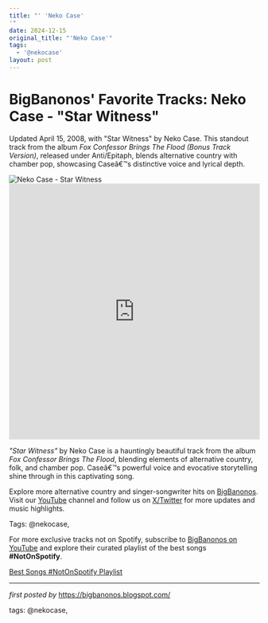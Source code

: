 ```yaml
---
title: "' 'Neko Case'
'"
date: 2024-12-15
original_title: "'Neko Case'"
tags:
  - '@nekocase'
layout: post
---
```

<!-- Post Title -->
<h1 >BigBanonos' Favorite Tracks: Neko Case - "Star Witness"</h1> <!-- Introductory Text -->
<p >Updated April 15, 2008, with "Star Witness" by Neko Case. This standout track from the album <em>Fox Confessor Brings The Flood (Bonus Track Version)</em>, released under Anti/Epitaph, blends alternative country with chamber pop, showcasing Caseâ€™s distinctive voice and lyrical depth.</p> <!-- Featured Image -->
<div > <img src="https://i.guim.co.uk/img/static/sys-images/Arts/Arts_/Pictures/2013/8/23/1377276463710/Neko-Case-performs-on-6-J-010.jpg?width=445&dpr=1&s=none&crop=none" alt="Neko Case - Star Witness" />
</div> <!-- YouTube Video Embed -->
<div > <iframe width="100%" height="514" src="https://www.youtube.com/embed/zi6keFpm-BY" title="Neko Case - Star Witness" frameborder="0" allow="accelerometer; autoplay; clipboard-write; encrypted-media; gyroscope; picture-in-picture; web-share" referrerpolicy="strict-origin-when-cross-origin" allowfullscreen></iframe>
</div> <!-- Song Information -->
<div > <p><em>"Star Witness"</em> by Neko Case is a hauntingly beautiful track from the album <em>Fox Confessor Brings The Flood</em>, blending elements of alternative country, folk, and chamber pop. Caseâ€™s powerful voice and evocative storytelling shine through in this captivating song.</p>
</div> <!-- Footer Links -->
<div > <p>Explore more alternative country and singer-songwriter hits on <a href="https://bigbanonos.blogspot.com/" target="_blank">BigBanonos</a>. Visit our <a href="https://www.youtube.com/@BigBanonos" target="_blank">YouTube</a> channel and follow us on <a href="https://x.com/bigbanonos" target="_blank">X/Twitter</a> for more updates and music highlights.</p>
</div> <!-- Tags -->
<p >Tags: @nekocase,</p>


<!--Subscribe and Playlist Links-->
<div>
    <p>For more exclusive tracks not on Spotify, subscribe to <a href="https://www.youtube.com/@BigBanonos" target="_blank">BigBanonos on YouTube</a> and explore their curated playlist of the best songs <strong>#NotOnSpotify</strong>.</p>
    <p><a href="https://www.youtube.com/playlist?list=PLtuNtuTatqI0kFahUCbtbfenC_ET5O_tr" target="_blank">Best Songs #NotOnSpotify Playlist<br /></a></p></div>

<hr />

<p><em>first posted by</em> <a href="https://bigbanonos.blogspot.com/" rel="noopener" target="_new">https://bigbanonos.blogspot.com/</a></p>

<p>tags: @nekocase,</p>
